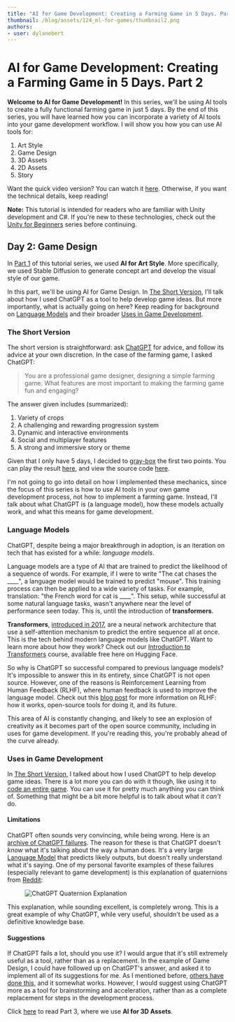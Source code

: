 ```yaml
---
title: "AI for Game Development: Creating a Farming Game in 5 Days. Part 2"
thumbnail: /blog/assets/124_ml-for-games/thumbnail2.png
authors:
- user: dylanebert
---
```


<h1>AI for Game Development: Creating a Farming Game in 5 Days. Part 2</h1>

 

**Welcome to AI for Game Development!** In this series, we'll be using AI tools to create a fully functional farming game in just 5 days. By the end of this series, you will have learned how you can incorporate a variety of AI tools into your game development workflow. I will show you how you can use AI tools for:

1. Art Style
2. Game Design
3. 3D Assets
4. 2D Assets
5. Story

Want the quick video version? You can watch it [here](https://www.tiktok.com/@individualkex/video/7186551685035085098). Otherwise, if you want the technical details, keep reading!

**Note:** This tutorial is intended for readers who are familiar with Unity development and C#. If you're new to these technologies, check out the [Unity for Beginners](https://www.tiktok.com/@individualkex/video/7086863567412038954) series before continuing.

## Day 2: Game Design

In [Part 1](https://huggingface.co/blog/ml-for-games-1) of this tutorial series, we used **AI for Art Style**. More specifically, we used Stable Diffusion to generate concept art and develop the visual style of our game.

In this part, we'll be using AI for Game Design. In [The Short Version](#the-short-version), I'll talk about how I used ChatGPT as a tool to help develop game ideas. But more importantly, what is actually going on here? Keep reading for background on [Language Models](#language-models) and their broader [Uses in Game Development](#uses-in-game-development).

### The Short Version

The short version is straightforward: ask [ChatGPT](https://chat.openai.com/chat) for advice, and follow its advice at your own discretion. In the case of the farming game, I asked ChatGPT:

> You are a professional game designer, designing a simple farming game. What features are most important to making the farming game fun and engaging?

The answer given includes (summarized):

1. Variety of crops
2. A challenging and rewarding progression system
3. Dynamic and interactive environments
4. Social and multiplayer features
5. A strong and immersive story or theme

Given that I only have 5 days, I decided to [gray-box](https://en.wikipedia.org/wiki/Gray-box_testing) the first two points. You can play the result [here](https://individualkex.itch.io/ml-for-game-dev-2), and view the source code [here](https://github.com/dylanebert/FarmingGame).

I'm not going to go into detail on how I implemented these mechanics, since the focus of this series is how to use AI tools in your own game development process, not how to implement a farming game. Instead, I'll talk about what ChatGPT is (a language model), how these models actually work, and what this means for game development.

### Language Models

ChatGPT, despite being a major breakthrough in adoption, is an iteration on tech that has existed for a while: *language models*.

Language models are a type of AI that are trained to predict the likelihood of a sequence of words. For example, if I were to write "The cat chases the ____", a language model would be trained to predict "mouse". This training process can then be applied to a wide variety of tasks. For example, translation: "the French word for cat is ____". This setup, while successful at some natural language tasks, wasn't anywhere near the level of performance seen today. This is, until the introduction of **transformers**.

**Transformers**, [introduced in 2017](https://proceedings.neurips.cc/paper/2017/file/3f5ee243547dee91fbd053c1c4a845aa-Paper.pdf), are a neural network architecture that use a self-attention mechanism to predict the entire sequence all at once. This is the tech behind modern language models like ChatGPT. Want to learn more about how they work? Check out our [Introduction to Transformers](https://huggingface.co/course/chapter1/1) course, available free here on Hugging Face.

So why is ChatGPT so successful compared to previous language models? It's impossible to answer this in its entirety, since ChatGPT is not open source. However, one of the reasons is Reinforcement Learning from Human Feedback (RLHF), where human feedback is used to improve the language model. Check out this [blog post](https://huggingface.co/blog/rlhf) for more information on RLHF: how it works, open-source tools for doing it, and its future.

This area of AI is constantly changing, and likely to see an explosion of creativity as it becomes part of the open source community, including in uses for game development. If you're reading this, you're probably ahead of the curve already.

### Uses in Game Development

In [The Short Version](#the-short-version), I talked about how I used ChatGPT to help develop game ideas. There is a lot more you can do with it though, like using it to [code an entire game](https://www.youtube.com/watch?v=YDWvAqKLTLg&ab_channel=AAlex). You can use it for pretty much anything you can think of. Something that might be a bit more helpful is to talk about what it *can't* do.

#### Limitations

ChatGPT often sounds very convincing, while being wrong. Here is an [archive of ChatGPT failures](https://github.com/giuven95/chatgpt-failures). The reason for these is that ChatGPT doesn't *know* what it's talking about the way a human does. It's a very large [Language Model](#language-models) that predicts likely outputs, but doesn't really understand what it's saying. One of my personal favorite examples of these failures (especially relevant to game development) is this explanation of quaternions from [Reddit](https://www.reddit.com/r/Unity3D/comments/zcps1f/eli5_quaternion_by_chatgpt/):

<figure class="image text-center">
  <img src="/blog/assets/124_ml-for-games/quaternion.png" alt="ChatGPT Quaternion Explanation">
</figure>

This explanation, while sounding excellent, is completely wrong. This is a great example of why ChatGPT, while very useful, shouldn't be used as a definitive knowledge base.

#### Suggestions

If ChatGPT fails a lot, should you use it? I would argue that it's still extremely useful as a tool, rather than as a replacement. In the example of Game Design, I could have followed up on ChatGPT's answer, and asked it to implement all of its suggestions for me. As I mentioned before, [others have done this](https://www.youtube.com/watch?v=YDWvAqKLTLg&ab_channel=AAlex), and it somewhat works. However, I would suggest using ChatGPT more as a tool for brainstorming and acceleration, rather than as a complete replacement for steps in the development process.

Click [here](https://huggingface.co/blog/ml-for-games-3) to read Part 3, where we use **AI for 3D Assets**.

